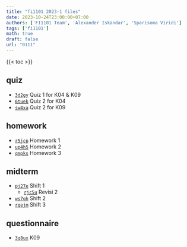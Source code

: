 ```yaml
---
title: "fi1101 2023-1 files"
date: 2023-10-24T23:00:00+07:00
authors: ['FI1101 Team', 'Alexander Iskandar', 'Sparisoma Viridi']
tags: ['fi1101']
math: true
draft: false
url: "0111"
---
```

{{< toc >}}


## quiz
+ [`3d2gy`](https://osf.io/3d2gy) Quiz 1 for K04 & K09
+ [`6tuek`](https://osf.io/6tuek) Quiz 2 for K04
+ [`sw4xa`](https://osf.io/sw4xa) Quiz 2 for K09


## homework
+ [`r5jcp`](https://osf.io/r5jcp) Homework 1
+ [`up4h5`](https://osf.io/up4h5) Homework 2
+ [`qmpks`](https://osf.io/qmpks) Homework 3


## midterm
+ [`pj27e`](https://osf.io/pj27e) Shift 1
  - [`rjc5u`](https://osf.io/rjc5u) Revisi 2
+ [`ws7qh`](https://osf.io/ws7qh) Shift 2
+ [`rqejm`](https://osf.io/rqejm) Shift 3 


## questionnaire
+ [`3q8ux`](https://osf.io/3q8ux) K09